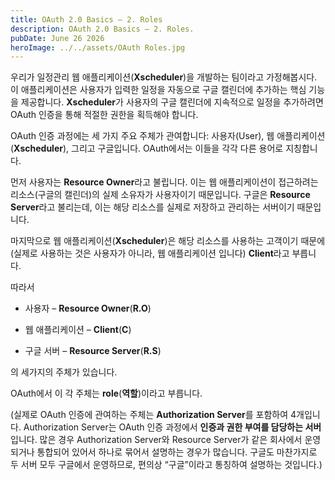 ```yaml
---
title: OAuth 2.0 Basics – 2. Roles
description: OAuth 2.0 Basics – 2. Roles.
pubDate: June 26 2026
heroImage: ../../assets/OAuth Roles.jpg
---
```


우리가 일정관리 웹 애플리케이션(**Xscheduler**)을 개발하는 팀이라고 가정해봅시다. 이 애플리케이션은 사용자가 입력한 일정을 자동으로 구글 캘린더에 추가하는 핵심 기능을 제공합니다. **Xscheduler**가 사용자의 구글 캘린더에 지속적으로 일정을 추가하려면 OAuth 인증을 통해 적절한 권한을 획득해야 합니다.

OAuth 인증 과정에는 세 가지 주요 주체가 관여합니다: 사용자(User), 웹 애플리케이션(**Xscheduler**), 그리고 구글입니다. OAuth에서는 이들을 각각 다른 용어로 지칭합니다.

먼저 사용자는 **Resource Owner**라고 불립니다. 이는 웹 애플리케이션이 접근하려는 리소스(구글의 캘린더)의 실제 소유자가 사용자이기 때문입니다. 구글은 **Resource Server**라고 불리는데, 이는 해당 리소스를 실제로 저장하고 관리하는 서버이기 때문입니다.

마지막으로 웹 애플리케이션(**Xscheduler**)은 해당 리소스를 사용하는 고객이기 때문에(실제로 사용하는 것은 사용자가 아니라, 웹 애플리케이션 입니다) **Client**라고 부릅니다.

따라서

- 사용자 – **Resource Owner**(**R.O**)

- 웹 애플리케이션 – **Client**(**C**)

- 구글 서버 – **Resource Server**(**R.S**)

의 세가지의 주체가 있습니다.

OAuth에서 이 각 주체는 **role**(**역할**)이라고 부릅니다.

(실제로 OAuth 인증에 관여하는 주체는 **Authorization Server**를 포함하여 4개입니다. Authorization Server는 OAuth 인증 과정에서 **인증과 권한 부여를 담당하는 서버**입니다. 많은 경우 Authorization Server와 Resource Server가 같은 회사에서 운영되거나 통합되어 있어서 하나로 묶어서 설명하는 경우가 많습니다. 구글도 마찬가지로 두 서버 모두 구글에서 운영하므로, 편의상 “구글”이라고 통칭하여 설명하는 것입니다.)



